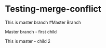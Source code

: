 # Testing-merge-conflict
This is master branch
#Master Branch

Master branch - first child


This is master - child 2


